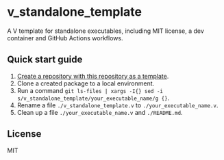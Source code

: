 # v_standalone_template
A V template for standalone executables, including MIT license, a dev container and GitHub Actions workflows.

## Quick start guide

1. [Create a repository with this repository as a template](https://github.com/sakkke/v_standalone_template/generate).
2. Clone a created package to a local environment.
3. Run a command `git ls-files | xargs -I{} sed -i s/v_standalone_template/your_executable_name/g {}`.
4. Rename a file `./v_standalone_template.v` to `./your_executable_name.v`.
5. Clean up a file `./your_executable_name.v` and `./README.md`.

## License

MIT
